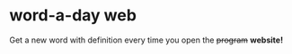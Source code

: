 word-a-day web
==========

Get a new word with definition every time you open the ~~program~~ **website!**
